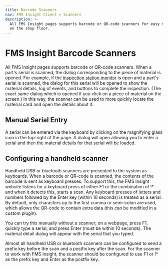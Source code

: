 ```yaml
---
title: Barcode Scanners
nav: FMS Insight Client > Scanners
description: >-
  All FMS Insight pages supports barcode or QR-code scanners for easy material tracking
  on the shop floor.
---
```


# FMS Insight Barcode Scanners

All FMS Insight pages supports barcode or QR-code scanners.
When a part's serial is scanned, the dialog corresponding to the piece of material is opened.
For example, if the [inspection station monitor](client-station-monitor) is open and a part's serial is scanned,
the dialog for this serial will be opened to show the material details, log of events, and buttons to
complete the inspection. (The exact same dialog which is opened if you click on a piece of material on the screen.)
In this way, the scanner can be used to more quickly locate the material card and open the details about it.

## Manual Serial Entry

A serial can be entered via the keyboard by clicking on the magnifying glass icon in the top-right of the page.
A dialog will open allowing you to enter a serial and then the material details for that serial will be loaded.

## Configuring a handheld scanner

Handheld USB or bluetooth scanners are presented to the system as keyboards.
When a barcode or QR-code is scanned, the contents of the barcode is sent as
keyboard presses. To support this, the FMS Insight website listens for a
keyboard press of either F1 or the combination of !\* and when it detects this,
starts a scan. Any keyboard presses of letters and numbers followed by the
Enter key (within 10 seconds) is treated as a serial. By default, only
characters up to the first comma or semi-colon are used, which allows the
QR-code to contain extra data (this can be modified in a custom plugin).

You can try this manually without a scanner; on a webpage, press F1, quickly type
a serial, and press Enter (must be within 10 seconds). The material detail dialog
will appear with the serial that you typed.

Almost all handheld USB or bluetooth scanners can be configured to send a prefix key
before the scan and a postfix key after the scan. For the scanner to work with
FMS Insight, the scanner should be configured to use F1 or !\* as the prefix key and Enter
as the postfix key.
